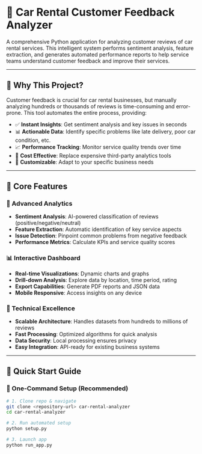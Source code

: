 # 🚗 Car Rental Customer Feedback Analyzer

A comprehensive Python application for analyzing customer reviews of car rental services. This intelligent system performs sentiment analysis, feature extraction, and generates automated performance reports to help service teams understand customer feedback and improve their services.

---

## 🌟 Why This Project?

Customer feedback is crucial for car rental businesses, but manually analyzing hundreds or thousands of reviews is time-consuming and error-prone. This tool automates the entire process, providing:

- ✅ **Instant Insights**: Get sentiment analysis and key issues in seconds  
- 📊 **Actionable Data**: Identify specific problems like late delivery, poor car condition, etc.  
- 📈 **Performance Tracking**: Monitor service quality trends over time  
- 💸 **Cost Effective**: Replace expensive third-party analytics tools  
- 🔧 **Customizable**: Adapt to your specific business needs  

---

## 🎯 Core Features

### 🧠 Advanced Analytics
- **Sentiment Analysis**: AI-powered classification of reviews (positive/negative/neutral)  
- **Feature Extraction**: Automatic identification of key service aspects  
- **Issue Detection**: Pinpoint common problems from negative feedback  
- **Performance Metrics**: Calculate KPIs and service quality scores  

### 📊 Interactive Dashboard
- **Real-time Visualizations**: Dynamic charts and graphs  
- **Drill-down Analysis**: Explore data by location, time period, rating  
- **Export Capabilities**: Generate PDF reports and JSON data  
- **Mobile Responsive**: Access insights on any device  

### 🔧 Technical Excellence
- **Scalable Architecture**: Handles datasets from hundreds to millions of reviews  
- **Fast Processing**: Optimized algorithms for quick analysis  
- **Data Security**: Local processing ensures privacy  
- **Easy Integration**: API-ready for existing business systems  

---

## 🚀 Quick Start Guide

### 🔄 One-Command Setup (Recommended)

```bash
# 1. Clone repo & navigate
git clone <repository-url> car-rental-analyzer
cd car-rental-analyzer

# 2. Run automated setup
python setup.py

# 3. Launch app
python run_app.py
